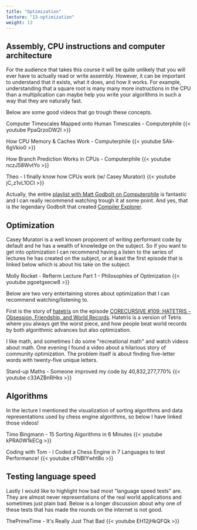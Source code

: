 ```yaml
---
title: "Optimization"
lecture: "13-optimization"
weight: 13
---
```


## Assembly, CPU instructions and computer architecture

For the audience that takes this course it will be quite unlikely that you will ever have to
actually read or write assembly. However, it can be important to understand that it exists, what it
does, and how it works. For example, understanding that a square root is many many more instructions
in the CPU than a multiplication can maybe help you write your algorithms in such a way that they
are naturally fast. 

Below are some good videos that go trough these concepts.


Computer Timescales Mapped onto Human Timescales - Computerphile
{{< youtube PpaQrzoDW2I >}}

How CPU Memory & Caches Work - Computerphile
{{< youtube SAk-6gVkio0 >}}

How Branch Prediction Works in CPUs - Computerphile
{{< youtube nczJ58WvtYo >}}

Theo - I finally know how CPUs work (w/ Casey Muratori)
{{< youtube jC_z1vL1OCI >}}

Actually, the entire [playlist with Matt Godbolt on
Computerphile](https://www.youtube.com/playlist?list=PLzH6n4zXuckpwdGMHgRH5N9xNHzVGCxwf) is
fantastic and I can really recommend watching trough it at some point. And yes, that is *the*
legendary Godbolt that created [Compiler Explorer](https://godbolt.org/).

## Optimization

Casey Muratori is a well known proponent of writing performant code by default and he has a wealth
of knowledge on the subject. So if you want to get into optimization I can recommend having a listen
to the series of lectures he has created on the subject, or at least the first episode that is
linked below which is about his take on the subject.

Molly Rocket - Refterm Lecture Part 1 - Philosophies of Optimization
{{< youtube pgoetgxecw8 >}}

Below are two very entertaining stores about optimization that I can recommend watching/listening
to.

First is the story of [hatetris](https://qntm.org/hatetris) on the episode [CORECURSIVE #109: HATETRIS - Obsession, Friendship, and World Records](https://corecursive.com/hatetris-with-david-and-felipe/). Hatetris is a version of Tetris where you always get the worst piece, and how people beat world records by both algorithmic advances but also optimization.

I like math, and sometimes I do some "recreational math" and watch videos about math. One evening I found a video about a hilarious story of community optimization. The problem itself is about finding five-letter words with twenty-five unique letters.

Stand-up Maths - Someone improved my code by 40,832,277,770%
{{< youtube c33AZBnRHks >}}


## Algorithms

In the lecture I mentioned the visualization of sorting algorithms and data representations used by chess engine algorithms, so below I have linked those videos!

Timo Bingmann - 15 Sorting Algorithms in 6 Minutes
{{< youtube kPRA0W1kECg >}}


Coding with Tom - I Coded a Chess Engine in 7 Languages to test Performance!
{{< youtube cFNBIYwht8o >}}

## Testing language speed

Lastly I would like to highlight how bad most "language speed tests" are. They are almost never
representations of the real world applications and sometimes just plain bad. Below is a longer
discussion about why one of these tests that has made the rounds on the internet is not good.

ThePrimeTime - It's Really Just That Bad
{{< youtube EH12jHkQFQk >}}
